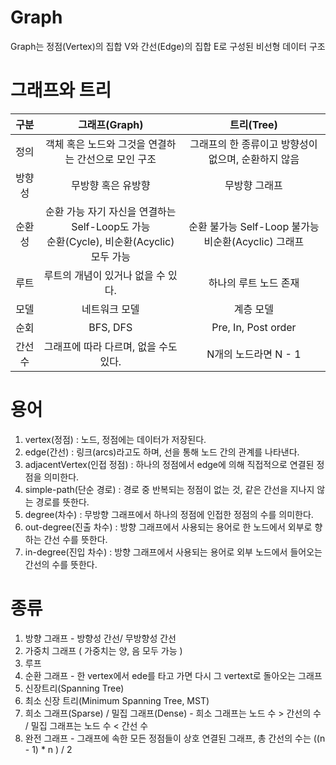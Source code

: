 # Graph
Graph는 정점(Vertex)의 집합 V와 간선(Edge)의 집합 E로 구성된 비선형 데이터 구조


# 그래프와 트리

| 구분  |                             그래프(Graph)                             |                  트리(Tree)                  |
|:---:|:------------------------------------------------------------------:|:------------------------------------------:|
| 정의  |                   객체 혹은 노드와 그것을 연결하는 간선으로 모인 구조                    |       그래프의 한 종류이고 방향성이 없으며, 순환하지 않음        |
| 방향성 |                             무방향 혹은 유방향                             |                  무방향 그래프                   |
| 순환성 | 순환 가능 자기 자신을 연결하는 Self-Loop도 가능<br/> 순환(Cycle), 비순환(Acyclic) 모두 가능 | 순환 불가능 Self-Loop 불가능<br/> 비순환(Acyclic) 그래프 |
| 루트  |                        루트의 개념이 있거나 없을 수 있다.                        |                하나의 루트 노드 존재                |
| 모델  |                              네트워크 모델                               |                   계층 모델                    |
| 순회  |                              BFS, DFS                              |            Pre, In, Post order             |
| 간선수 |                       그래프에 따라 다르며, 없을 수도 있다.                       |               N개의 노드라면 N - 1               |

# 용어
1. vertex(정점) : 노드, 정점에는 데이터가 저장된다.
2. edge(간선) : 링크(arcs)라고도 하며, 선을 통해 노드 간의 관계를 나타낸다.
3. adjacentVertex(인접 정점) : 하나의 정점에서 edge에 의해 직접적으로 연결된 정점을 의미한다.
4. simple-path(단순 경로) : 경로 중 반복되는 정점이 없는 것, 같은 간선을 지나지 않는 경로를 뜻한다.
5. degree(차수) : 무방향 그래프에서 하나의 정점에 인접한 정점의 수를 의미한다.
6. out-degree(진출 차수) : 방향 그래프에서 사용되는 용어로 한 노드에서 외부로 향하는 간선 수를 뜻한다.
7. in-degree(진입 차수) : 방향 그래프에서 사용되는 용어로 외부 노드에서 들어오는 간선의 수를 뜻한다. 


# 종류
1. 방향 그래프 - 방향성 간선/ 무방향성 간선
2. 가중치 그래프 ( 가중치는 양, 음 모두 가능 )
3. 루프
4. 순환 그래프 - 한 vertex에서 ede를 타고 가면 다시 그 vertext로 돌아오는 그래프
5. 신장트리(Spanning Tree)
6. 최소 신장 트리(Minimum Spanning Tree, MST)
7. 희소 그래프(Sparse) / 밀집 그래프(Dense) - 희소 그래프는 노드 수 > 간선의 수 / 밀집 그래프는 노드 수 < 간선 수
8. 완전 그래프 - 그래프에 속한 모든 정점들이 상호 연결된 그래프, 총 간선의 수는 ((n - 1) * n ) / 2